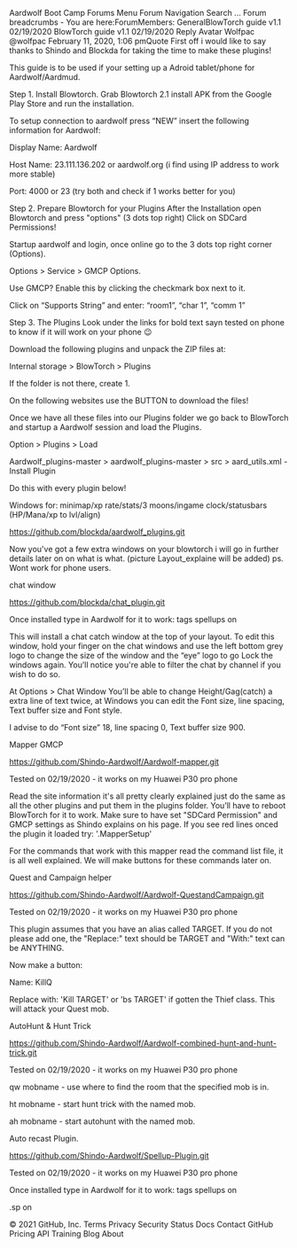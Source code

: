 
Aardwolf Boot Camp Forums Menu Forum Navigation Search ... Forum breadcrumbs - You are here:ForumMembers: GeneralBlowTorch guide v1.1 02/19/2020 BlowTorch guide v1.1 02/19/2020 Reply Avatar Wolfpac @wolfpac February 11, 2020, 1:06 pmQuote First off i would like to say thanks to Shindo and Blockda for taking the time to make these plugins!

This guide is to be used if your setting up a Adroid tablet/phone for Aardwolf/Aardmud.

Step 1. Install Blowtorch. Grab Blowtorch 2.1 install APK from the Google Play Store and run the installation.

To setup connection to aardwolf press “NEW” insert the following information for Aardwolf:

Display Name: Aardwolf

Host Name: 23.111.136.202 or aardwolf.org (i find using IP address to work more stable)

Port: 4000 or 23 (try both and check if 1 works better for you)

Step 2. Prepare Blowtorch for your Plugins After the Installation open Blowtorch and press "options" (3 dots top right) Click on SDCard Permissions!

Startup aardwolf and login, once online go to the 3 dots top right corner (Options).

Options > Service > GMCP Options.

Use GMCP? Enable this by clicking the checkmark box next to it.

Click on “Supports String” and enter: “room1”, “char 1”, “comm 1”

Step 3. The Plugins Look under the links for bold text sayn tested on phone to know if it will work on your phone 😉

Download the following plugins and unpack the ZIP files at:

Internal storage > BlowTorch > Plugins

If the folder is not there, create 1.

On the following websites use the BUTTON to download the files!

Once we have all these files into our Plugins folder we go back to BlowTorch and startup a Aardwolf session and load the Plugins.

Option > Plugins > Load

Aardwolf_plugins-master > aardwolf_plugins-master > src > aard_utils.xml - Install Plugin

Do this with every plugin below!

Windows for: minimap/xp rate/stats/3 moons/ingame clock/statusbars (HP/Mana/xp to lvl/align)

https://github.com/blockda/aardwolf_plugins.git

Now you've got a few extra windows on your blowtorch i will go in further details later on on what is what. (picture Layout_explaine will be added) ps. Wont work for phone users.

chat window

https://github.com/blockda/chat_plugin.git

Once installed type in Aardwolf for it to work: tags spellups on

This will install a chat catch window at the top of your layout. To edit this window, hold your finger on the chat windows and use the left bottom grey logo to change the size of the window and the “eye” logo to go Lock the windows again. You’ll notice you're able to filter the chat by channel if you wish to do so.

At Options > Chat Window You’ll be able to change Height/Gag(catch) a extra line of text twice, at Windows you can edit the Font size, line spacing, Text buffer size and Font style.

I advise to do “Font size” 18, line spacing 0, Text buffer size 900.

Mapper GMCP

https://github.com/Shindo-Aardwolf/Aardwolf-mapper.git

Tested on 02/19/2020 - it works on my Huawei P30 pro phone

Read the site information it's all pretty clearly explained just do the same as all the other plugins and put them in the plugins folder. You’ll have to reboot BlowTorch for it to work. Make sure to have set "SDCard Permission" and GMCP settings as Shindo explains on his page. If you see red lines onced the plugin it loaded try: '.MapperSetup'

For the commands that work with this mapper read the command list file, it is all well explained. We will make buttons for these commands later on.

Quest and Campaign helper

https://github.com/Shindo-Aardwolf/Aardwolf-QuestandCampaign.git

Tested on 02/19/2020 - it works on my Huawei P30 pro phone

This plugin assumes that you have an alias called TARGET. If you do not please add one, the "Replace:" text should be TARGET and "With:" text can be ANYTHING.

Now make a button:

Name: KillQ

Replace with: 'Kill TARGET' or 'bs TARGET' if gotten the Thief class. This will attack your Quest mob.

AutoHunt & Hunt Trick

https://github.com/Shindo-Aardwolf/Aardwolf-combined-hunt-and-hunt-trick.git

Tested on 02/19/2020 - it works on my Huawei P30 pro phone

qw mobname - use where to find the room that the specified mob is in.

ht mobname - start hunt trick with the named mob.

ah mobname - start autohunt with the named mob.

Auto recast Plugin.

https://github.com/Shindo-Aardwolf/Spellup-Plugin.git

Tested on 02/19/2020 - it works on my Huawei P30 pro phone

Once installed type in Aardwolf for it to work: tags spellups on

.sp on

© 2021 GitHub, Inc.
Terms
Privacy
Security
Status
Docs
Contact GitHub
Pricing
API
Training
Blog
About
